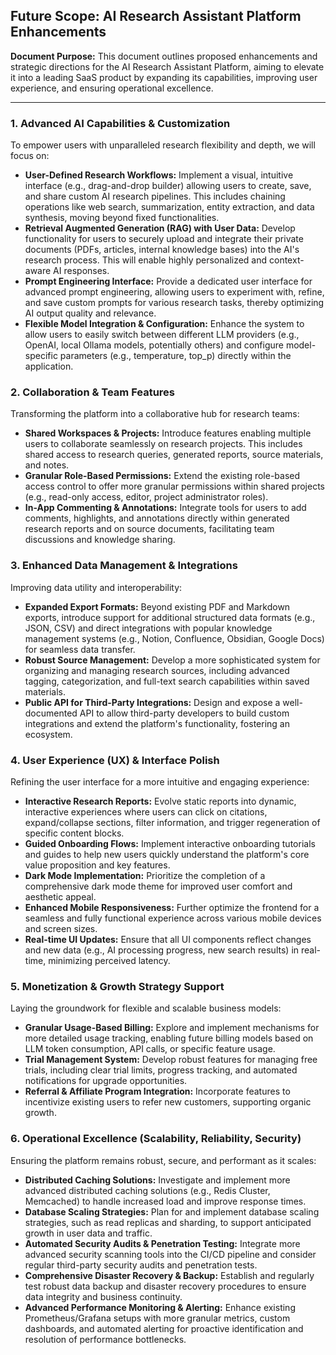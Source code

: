 ## Future Scope: AI Research Assistant Platform Enhancements

**Document Purpose:** This document outlines proposed enhancements and strategic directions for the AI Research Assistant Platform, aiming to elevate it into a leading SaaS product by expanding its capabilities, improving user experience, and ensuring operational excellence.

---

### 1. Advanced AI Capabilities & Customization

To empower users with unparalleled research flexibility and depth, we will focus on:

*   **User-Defined Research Workflows:** Implement a visual, intuitive interface (e.g., drag-and-drop builder) allowing users to create, save, and share custom AI research pipelines. This includes chaining operations like web search, summarization, entity extraction, and data synthesis, moving beyond fixed functionalities.
*   **Retrieval Augmented Generation (RAG) with User Data:** Develop functionality for users to securely upload and integrate their private documents (PDFs, articles, internal knowledge bases) into the AI's research process. This will enable highly personalized and context-aware AI responses.
*   **Prompt Engineering Interface:** Provide a dedicated user interface for advanced prompt engineering, allowing users to experiment with, refine, and save custom prompts for various research tasks, thereby optimizing AI output quality and relevance.
*   **Flexible Model Integration & Configuration:** Enhance the system to allow users to easily switch between different LLM providers (e.g., OpenAI, local Ollama models, potentially others) and configure model-specific parameters (e.g., temperature, top_p) directly within the application.

### 2. Collaboration & Team Features

Transforming the platform into a collaborative hub for research teams:

*   **Shared Workspaces & Projects:** Introduce features enabling multiple users to collaborate seamlessly on research projects. This includes shared access to research queries, generated reports, source materials, and notes.
*   **Granular Role-Based Permissions:** Extend the existing role-based access control to offer more granular permissions within shared projects (e.g., read-only access, editor, project administrator roles).
*   **In-App Commenting & Annotations:** Integrate tools for users to add comments, highlights, and annotations directly within generated research reports and on source documents, facilitating team discussions and knowledge sharing.

### 3. Enhanced Data Management & Integrations

Improving data utility and interoperability:

*   **Expanded Export Formats:** Beyond existing PDF and Markdown exports, introduce support for additional structured data formats (e.g., JSON, CSV) and direct integrations with popular knowledge management systems (e.g., Notion, Confluence, Obsidian, Google Docs) for seamless data transfer.
*   **Robust Source Management:** Develop a more sophisticated system for organizing and managing research sources, including advanced tagging, categorization, and full-text search capabilities within saved materials.
*   **Public API for Third-Party Integrations:** Design and expose a well-documented API to allow third-party developers to build custom integrations and extend the platform's functionality, fostering an ecosystem.

### 4. User Experience (UX) & Interface Polish

Refining the user interface for a more intuitive and engaging experience:

*   **Interactive Research Reports:** Evolve static reports into dynamic, interactive experiences where users can click on citations, expand/collapse sections, filter information, and trigger regeneration of specific content blocks.
*   **Guided Onboarding Flows:** Implement interactive onboarding tutorials and guides to help new users quickly understand the platform's core value proposition and key features.
*   **Dark Mode Implementation:** Prioritize the completion of a comprehensive dark mode theme for improved user comfort and aesthetic appeal.
*   **Enhanced Mobile Responsiveness:** Further optimize the frontend for a seamless and fully functional experience across various mobile devices and screen sizes.
*   **Real-time UI Updates:** Ensure that all UI components reflect changes and new data (e.g., AI processing progress, new search results) in real-time, minimizing perceived latency.

### 5. Monetization & Growth Strategy Support

Laying the groundwork for flexible and scalable business models:

*   **Granular Usage-Based Billing:** Explore and implement mechanisms for more detailed usage tracking, enabling future billing models based on LLM token consumption, API calls, or specific feature usage.
*   **Trial Management System:** Develop robust features for managing free trials, including clear trial limits, progress tracking, and automated notifications for upgrade opportunities.
*   **Referral & Affiliate Program Integration:** Incorporate features to incentivize existing users to refer new customers, supporting organic growth.

### 6. Operational Excellence (Scalability, Reliability, Security)

Ensuring the platform remains robust, secure, and performant as it scales:

*   **Distributed Caching Solutions:** Investigate and implement more advanced distributed caching solutions (e.g., Redis Cluster, Memcached) to handle increased load and improve response times.
*   **Database Scaling Strategies:** Plan for and implement database scaling strategies, such as read replicas and sharding, to support anticipated growth in user data and traffic.
*   **Automated Security Audits & Penetration Testing:** Integrate more advanced security scanning tools into the CI/CD pipeline and consider regular third-party security audits and penetration tests.
*   **Comprehensive Disaster Recovery & Backup:** Establish and regularly test robust data backup and disaster recovery procedures to ensure data integrity and business continuity.
*   **Advanced Performance Monitoring & Alerting:** Enhance existing Prometheus/Grafana setups with more granular metrics, custom dashboards, and automated alerting for proactive identification and resolution of performance bottlenecks.
